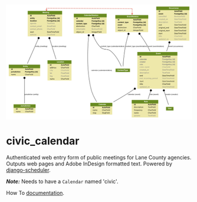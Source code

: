 ![civic_calendar schema](civic_calendar.png)

# civic_calendar

Authenticated web entry form of public meetings for Lane County agencies. Outputs web pages and Adobe InDesign formatted text. Powered by [django-scheduler](https://github.com/llazzaro/django-scheduler).

***Note:*** Needs to have a `Calendar` named 'civic'.

How To [documentation](http://dev.registerguard.com/civic_calendar/).
